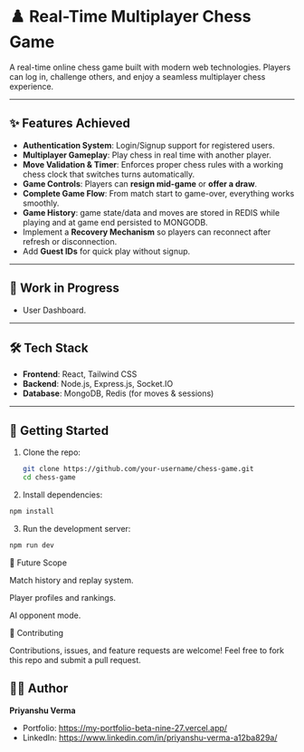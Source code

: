 # ♟️ Real-Time Multiplayer Chess Game

A real-time online chess game built with modern web technologies. Players can log in, challenge others, and enjoy a seamless multiplayer chess experience.

---

## ✨ Features Achieved

- **Authentication System**: Login/Signup support for registered users.  
- **Multiplayer Gameplay**: Play chess in real time with another player.  
- **Move Validation & Timer**: Enforces proper chess rules with a working chess clock that switches turns automatically.  
- **Game Controls**: Players can **resign mid-game** or **offer a draw**.  
- **Complete Game Flow**: From match start to game-over, everything works smoothly.
- **Game History**: game state/data and moves are stored in REDIS while playing and at game end persisted to MONGODB.
- Implement a **Recovery Mechanism** so players can reconnect after refresh or disconnection.
- Add **Guest IDs** for quick play without signup.  

---

## 🚧 Work in Progress

- User Dashboard.

---

## 🛠️ Tech Stack

- **Frontend**: React, Tailwind CSS  
- **Backend**: Node.js, Express.js, Socket.IO  
- **Database**: MongoDB, Redis (for moves & sessions)  

---

## 🚀 Getting Started

1. Clone the repo:
   ```bash
   git clone https://github.com/your-username/chess-game.git
   cd chess-game
2. Install dependencies:
  ```bash
  npm install
```
3. Run the development server:
  ```bash
npm run dev
```

📌 Future Scope

Match history and replay system.

Player profiles and rankings.

AI opponent mode.


🤝 Contributing

Contributions, issues, and feature requests are welcome!
Feel free to fork this repo and submit a pull request.


## 👨‍💻 Author

**Priyanshu Verma**

- Portfolio: https://my-portfolio-beta-nine-27.vercel.app/
- LinkedIn: https://www.linkedin.com/in/priyanshu-verma-a12ba829a/

